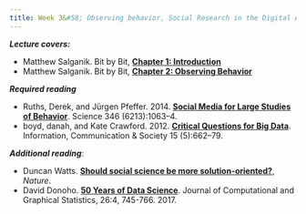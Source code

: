 ```yaml
---
title: Week 3&#58; Observing behavior, Social Research in the Digital Age
---
```


***Lecture covers:***

- Matthew Salganik. Bit by Bit, [**Chapter 1: Introduction**](https://www.bitbybitbook.com/en/1st-ed/introduction/)
- Matthew Salganik. Bit by Bit, [**Chapter 2: Observing Behavior**](https://www.bitbybitbook.com/en/1st-ed/observing-behavior/)

***Required reading***

- Ruths, Derek, and Jürgen Pfeffer. 2014. [**Social Media for Large Studies of Behavior**](https://science-sciencemag-org.ezproxy.bgu.ac.il/content/sci/346/6213/1063.full.pdf). Science 346 (6213):1063–4. 
- boyd, danah, and Kate Crawford. 2012. [**Critical Questions for Big Data**](https://www-tandfonline-com.ezproxy.bgu.ac.il/doi/pdf/10.1080/1369118X.2012.678878). Information, Communication & Society 15 (5):662–79. 

***Additional reading***:

- Duncan Watts. [**Should social science be more solution-oriented?**](https://www.nature.com/articles/s41562-016-0015), *Nature*.
- David Donoho. [**50 Years of Data Science**](https://www-tandfonline-com.ezproxy.bgu.ac.il/doi/pdf/10.1080/10618600.2017.1384734?needAccess=true). Journal of Computational and
Graphical Statistics, 26:4, 745-766. 2017.